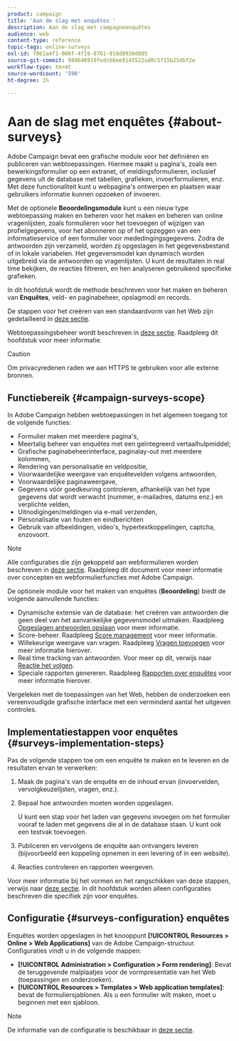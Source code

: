 ```yaml
---
product: campaign
title: 'Aan de slag met enquêtes '
description: Aan de slag met campagneenquêtes
audience: web
content-type: reference
topic-tags: online-surveys
exl-id: 7061a4f1-006f-4f19-8761-918d8930d885
source-git-commit: 98d646919fedc66ee9145522ad0c5f15b25dbf2e
workflow-type: tm+mt
source-wordcount: '590'
ht-degree: 1%

---
```


# Aan de slag met enquêtes {#about-surveys}

Adobe Campaign bevat een grafische module voor het definiëren en publiceren van webtoepassingen. Hiermee maakt u pagina&#39;s, zoals een bewerkingsformulier op een extranet, of meldingsformulieren, inclusief gegevens uit de database met tabellen, grafieken, invoerformulieren, enz. Met deze functionaliteit kunt u webpagina&#39;s ontwerpen en plaatsen waar gebruikers informatie kunnen opzoeken of invoeren.

Met de optionele **Beoordelingsmodule** kunt u een nieuw type webtoepassing maken en beheren voor het maken en beheren van online vragenlijsten, zoals formulieren voor het toevoegen of wijzigen van profielgegevens, voor het abonneren op of het opzeggen van een informatieservice of een formulier voor mededingingsgegevens. Zodra de antwoorden zijn verzameld, worden zij opgeslagen in het gegevensbestand of in lokale variabelen. Het gegevensmodel kan dynamisch worden uitgebreid via de antwoorden op vragenlijsten. U kunt de resultaten in real time bekijken, de reacties filtreren, en hen analyseren gebruikend specifieke grafieken.

In dit hoofdstuk wordt de methode beschreven voor het maken en beheren van **Enquêtes**, veld- en paginabeheer, opslagmodi en records.

De stappen voor het creëren van een standaardvorm van het Web zijn gedetailleerd in [deze sectie](../../web/using/about-web-forms.md).

Webtoepassingsbeheer wordt beschreven in [deze sectie](../../web/using/about-web-applications.md). Raadpleeg dit hoofdstuk voor meer informatie.

>[!CAUTION]
>
>Om privacyredenen raden we aan HTTPS te gebruiken voor alle externe bronnen.

## Functiebereik {#campaign-surveys-scope}

In Adobe Campaign hebben webtoepassingen in het algemeen toegang tot de volgende functies:

* Formulier maken met meerdere pagina&#39;s,
* Meertalig beheer van enquêtes met een geïntegreerd vertaalhulpmiddel;
* Grafische paginabeheerinterface, paginalay-out met meerdere kolommen,
* Rendering van personalisatie en veldpositie,
* Voorwaardelijke weergave van enquêtevelden volgens antwoorden,
* Voorwaardelijke paginaweergave,
* Gegevens vóór goedkeuring controleren, afhankelijk van het type gegevens dat wordt verwacht (nummer, e-mailadres, datums enz.) en verplichte velden,
* Uitnodigingen/meldingen via e-mail verzenden,
* Personalisatie van fouten en eindberichten
* Gebruik van afbeeldingen, video&#39;s, hypertextkoppelingen, captcha, enzovoort.

>[!NOTE]
>
>Alle configuraties die zijn gekoppeld aan webformulieren worden beschreven in [deze sectie](../../web/using/about-web-forms.md). Raadpleeg dit document voor meer informatie over concepten en webformulierfuncties met Adobe Campaign.

De optionele module voor het maken van enquêtes (**Beoordeling**) biedt de volgende aanvullende functies:

* Dynamische extensie van de database: het creëren van antwoorden die geen deel van het aanvankelijke gegevensmodel uitmaken. Raadpleeg [Opgeslagen antwoorden opslaan](../../web/using/managing-answers.md#storing-collected-answers) voor meer informatie.
* Score-beheer. Raadpleeg [Score management](../../web/using/managing-answers.md#score-management) voor meer informatie.
* Willekeurige weergave van vragen. Raadpleeg [Vragen toevoegen](../../web/using/building-a-survey.md#adding-questions) voor meer informatie hierover.
* Real time tracking van antwoorden. Voor meer op dit, verwijs naar [Reactie het volgen](../../web/using/publish--track-and-use-collected-data.md#response-tracking).
* Speciale rapporten genereren. Raadpleeg [Rapporten over enquêtes](../../web/using/publish--track-and-use-collected-data.md#reports-on-surveys) voor meer informatie hierover.

Vergeleken met de toepassingen van het Web, hebben de onderzoeken een vereenvoudigde grafische interface met een verminderd aantal het uitgeven controles.

## Implementatiestappen voor enquêtes {#surveys-implementation-steps}

Pas de volgende stappen toe om een enquête te maken en te leveren en de resultaten ervan te verwerken:

1. Maak de pagina&#39;s van de enquête en de inhoud ervan (invoervelden, vervolgkeuzelijsten, vragen, enz.).
1. Bepaal hoe antwoorden moeten worden opgeslagen.

   U kunt een stap voor het laden van gegevens invoegen om het formulier vooraf te laden met gegevens die al in de database staan. U kunt ook een testvak toevoegen.

1. Publiceren en vervolgens de enquête aan ontvangers leveren (bijvoorbeeld een koppeling opnemen in een levering of in een website).
1. Reacties controleren en rapporten weergeven.

Voor meer informatie bij het vormen en het rangschikken van deze stappen, verwijs naar [deze sectie](../../web/using/about-web-forms.md). In dit hoofdstuk worden alleen configuraties beschreven die specifiek zijn voor enquêtes.

## Configuratie {#surveys-configuration} enquêtes

Enquêtes worden opgeslagen in het knooppunt **[!UICONTROL Resources > Online > Web Applications]** van de Adobe Campaign-structuur. Configuraties vindt u in de volgende mappen:

* **[!UICONTROL Administration > Configuration > Form rendering]**: Bevat de teruggevende malplaatjes voor de vormpresentatie van het Web (toepassingen en onderzoeken).
* **[!UICONTROL Resources > Templates > Web application templates]**: bevat de formuliersjablonen. Als u een formulier wilt maken, moet u beginnen met een sjabloon.

>[!NOTE]
>
>De informatie van de configuratie is beschikbaar in [deze sectie](../../web/using/about-web-forms.md).
